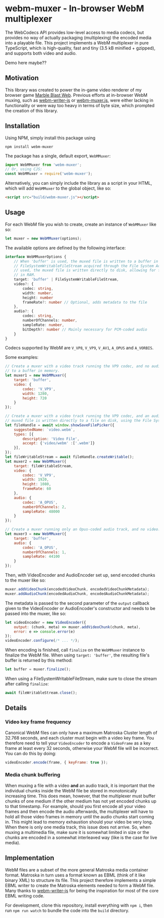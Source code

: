 # webm-muxer - In-browser WebM multiplexer

The WebCodecs API provides low-level access to media codecs, but provides no way of actually packaging (multiplexing)
the encoded media into a playable file. This project implements a WebM multiplexer in pure TypeScript, which is
high-quality, fast and tiny (3.5 kB minified + gzipped), and supports both video and audio.

Demo here maybe??

## Motivation
This library was created to power the in-game video renderer of my browser game
[Marble Blast Web](https://github.com/vanilagy/marbleblast). Previous efforts at in-browser WebM muxing, such as
[webm-writer-js](https://github.com/thenickdude/webm-writer-js) or
[webm-muxer.js](https://github.com/davedoesdev/webm-muxer.js), were either lacking in functionality or were way too
heavy in terms of byte size, which prompted the creation of this library.

## Installation
Using NPM, simply install this package using
```
npm install webm-muxer
```
The package has a single, default export, `WebMMuxer`:
```js
import WebMMuxer from 'webm-muxer';
// Or, using CJS:
const WebMMuxer = require('webm-muxer');
```
Alternatively, you can simply include the library as a script in your HTML, which will add `WebMMuxer` to the global
object, like so:
```html
<script src="build/webm-muxer.js"></script>
```

## Usage
For each WebM file you wish to create, create an instance of `WebMMuxer` like so:
```js
let muxer = new WebMMuxer(options);
```
The available options are defined by the following interface:
```ts
interface WebMMuxerOptions {
    // When 'buffer' is used, the muxed file is written to a buffer in memory. When a
    // FileSystemWritableFileStream acquired through the File System Access API (see example below) is
    // used, the muxed file is written directly to disk, allowing for files way larger than what would fit
    // in RAM.
    target: 'buffer' | FileSystemWritableFileStream,
    video?: {
        codec: string,
        width: number,
        height: number
        frameRate?: number // Optional, adds metadata to the file
    },
    audio?: {
        codec: string,
        numberOfChannels: number,
        sampleRate: number,
        bitDepth?: number // Mainly necessary for PCM-coded audio
    }
}
```
Codecs supported by WebM are `V_VP8`, `V_VP9`, `V_AV1`, `A_OPUS` and `A_VORBIS`.

Some examples:
```js
// Create a muxer with a video track running the VP9 codec, and no audio track. The muxed file is written
// to a buffer in memory.
let muxer1 = new WebMMuxer({
    target: 'buffer',
    video: {
        codec: 'V_VP9',
        width: 1280,
        height: 720
    }
});

// Create a muxer with a video track running the VP9 codec, and an audio track running the Opus codec. The
// muxed file is written directly to a file on disk, using the File System Access API.
let fileHandle = await window.showSaveFilePicker({
    suggestedName: `video.webm`,
    types: [{
        description: 'Video File',
        accept: {'video/webm' :['.webm']}
    }],
});
let fileWritableStream = await fileHandle.createWritable();
let muxer2 = new WebMMuxer({
    target: fileWritableStream,
    video: {
        codec: 'V_VP9',
        width: 1920,
        height: 1080,
        frameRate: 60
    },
    audio: {
        codec: 'A_OPUS',
        numberOfChannels: 2,
        sampleRate: 48000
    }
});

// Create a muxer running only an Opus-coded audio track, and no video. Writes to a buffer in memory.
let muxer3 = new WebMMuxer({
    target: 'buffer',
    audio: {
        codec: 'A_OPUS',
        numberOfChannels: 1,
        sampleRate: 44100
    }
});
```

Then, with VideoEncoder and AudioEncoder set up, send encoded chunks to the muxer like so:
```js
muxer.addVideoChunk(encodedVideoChunk, encodedVideoChunkMetadata);
muxer.addAudioChunk(encodedAudioChunk, encodedAudioChunkMetadata);
```
The metadata is passed to the second parameter of the `output` callback given to the VideoEncoder or AudioEncoder's
constructor and needs to be passed into the muxer, like so:
```js
let videoEncoder = new VideoEncoder({
    output: (chunk, meta) => muxer.addVideoChunk(chunk, meta),
    error: e => console.error(e)
});
videoEncoder.configure(/* ... */);
```
When encoding is finished, call `finalize` on the `WebMMuxer` instance to finalize the WebM file. When using
`target: 'buffer'`, the resulting file's buffer is returned by this method:
```js
let buffer = muxer.finalize();
```
When using a FileSystemWritableFileStream, make sure to close the stream after calling `finalize`:
```js
await fileWritableStream.close();
```

## Details
### Video key frame frequency
Canonical WebM files can only have a maximum Matroska Cluster length of 32.768 seconds, and each cluster must begin with
a video key frame. You therefore need to tell your `VideoEncoder` to encode a `VideoFrame` as a key frame at least every
32 seconds, otherwise your WebM file will be incorrect. You can do this by doing:
```js
videoEncoder.encode(frame, { keyFrame: true });
```
### Media chunk buffering
When muxing a file with a video **and** an audio track, it is important that the individual chunks inside the WebM file
be stored in monotonically increasing time. This does mean, however, that the multiplexer must buffer chunks of one
medium if the other medium has not yet encoded chunks up to that timestamp. For example, should you first encode all
your video frames and then encode the audio afterwards, the multiplexer will have to hold all those video frames in
memory until the audio chunks start coming in. This might lead to memory exhaustion should your video be very long.
When there is only one media track, this issue does not arrive. So, when muxing a multimedia file, make sure it is
somewhat limited in size or the chunks are encoded in a somewhat interleaved way (like is the case for live media).

## Implementation
WebM files are a subset of the more general Matroska media container format. Matroska in turn uses a format known as
EBML (think of it like binary XML) to structure its file. This project therefore implements a simple EBML writer to
create the Matroska elements needed to form a WebM file. Many thanks to
[webm-writer-js](https://github.com/thenickdude/webm-writer-js) for being the inspiration for most of the core EBML
writing code.

For development, clone this repository, install everything with `npm i`, then run `npm run watch` to bundle the code
into the `build` directory.